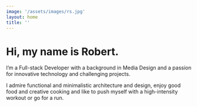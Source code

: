 ```yaml
---
image: '/assets/images/rs.jpg'
layout: home
title: ''
---
```


# Hi, my name is Robert.

I’m a Full-stack Developer with a background in Media&nbsp;Design and a passion for innovative technology and
challenging projects.

I admire functional and minimalistic architecture and design, enjoy good food and creative cooking and like to push
myself with a high-intensity workout or go for a run.
